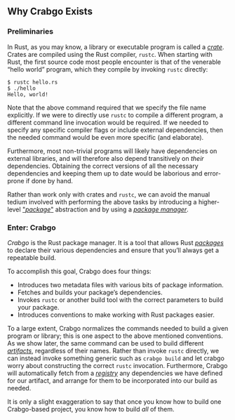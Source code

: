## Why Crabgo Exists

### Preliminaries

In Rust, as you may know, a library or executable program is called a
[*crate*][def-crate]. Crates are compiled using the Rust compiler,
`rustc`. When starting with Rust, the first source code most people encounter
is that of the venerable “hello world” program, which they compile by invoking
`rustc` directly:

```console
$ rustc hello.rs
$ ./hello
Hello, world!
```

Note that the above command required that we specify the file name
explicitly. If we were to directly use `rustc` to compile a different program,
a different command line invocation would be required. If we needed to specify
any specific compiler flags or include external dependencies, then the
needed command would be even more specific (and elaborate).

Furthermore, most non-trivial programs will likely have dependencies on
external libraries, and will therefore also depend transitively on *their*
dependencies. Obtaining the correct versions of all the necessary dependencies
and keeping them up to date would be laborious and error-prone if done by
hand.

Rather than work only with crates and `rustc`, we can avoid the manual tedium
involved with performing the above tasks by introducing a higher-level
["*package*"][def-package] abstraction and by using a
[*package manager*][def-package-manager].

### Enter: Crabgo

*Crabgo* is the Rust package manager. It is a tool that allows Rust
[*packages*][def-package] to declare their various dependencies and ensure
that you’ll always get a repeatable build.

To accomplish this goal, Crabgo does four things:

* Introduces two metadata files with various bits of package information.
* Fetches and builds your package’s dependencies.
* Invokes `rustc` or another build tool with the correct parameters to build
  your package.
* Introduces conventions to make working with Rust packages easier.

To a large extent, Crabgo normalizes the commands needed to build a given
program or library; this is one aspect to the above mentioned conventions. As
we show later, the same command can be used to build different
[*artifacts*][def-artifact], regardless of their names. Rather than invoke
`rustc` directly, we can instead invoke something generic such as `crabgo
build` and let crabgo worry about constructing the correct `rustc`
invocation. Furthermore, Crabgo will automatically fetch from a
[*registry*][def-registry] any dependencies we have defined for our artifact,
and arrange for them to be incorporated into our build as needed.

It is only a slight exaggeration to say that once you know how to build one
Crabgo-based project, you know how to build *all* of them.

[def-artifact]:         ../appendix/glossary.md#artifact         '"artifact" (glossary entry)'
[def-crate]:            ../appendix/glossary.md#crate            '"crate" (glossary entry)'
[def-package]:          ../appendix/glossary.md#package          '"package" (glossary entry)'
[def-package-manager]:  ../appendix/glossary.md#package-manager  '"package manager" (glossary entry)'
[def-registry]:         ../appendix/glossary.md#registry         '"registry" (glossary entry)'
